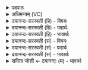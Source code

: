 <details><summary>पदपाठः</summary>

ए॒तम्। स॒ध॒स्थेति॑ सधऽस्थ। परि॑। ते॒। द॒दा॒मि॒। यम्। आ॒वहादित्या॒ऽवहा॑त्। शे॒व॒धिमिति॑ शेव॒ऽधिम्। जा॒तवे॑दा॒ इति॑ जा॒तऽवे॑दाः। अ॒न्वा॒ग॒न्तेत्य॑नुऽआऽग॒न्ता। य॒ज्ञप॑ति॒रिति॑ य॒ज्ञऽप॑तिः। वः॒। अत्र॑। तम्। स्म॒। जा॒नी॒त॒। प॒र॒मे। व्यो॑म॒न्निति॒ विऽओ॑मन्। ५९।
</details>

<details><summary>अधिमन्त्रम् (VC)</summary>

- प्रजापतिर्देवता
- विश्वकर्मा ऋषिः
- निचृदार्षी त्रिष्टुप्
- धैवतः
</details>

<details><summary>दयानन्द-सरस्वती (हि) - विषयः</summary>

फिर उसी विषय को अगले मन्त्र में कहा है ॥
</details>

<details><summary>दयानन्द-सरस्वती (हि) - पदार्थः</summary>

पदार्थान्वयभाषाः -  हे ईश्वर के ज्ञान चाहनेवाले मनुष्यो ! और हे (सधस्थ) समान स्थानवाले सज्जन ! (जातवेदाः) जिसको ज्ञान प्राप्त है, वह वेदार्थ को जाननेवाला (यज्ञपतिः) यज्ञ की पालना करनेवाले के समान वर्त्तमान पुरुष (यम्) जिस (शेवधिम्) सुखनिधि परमेश्वर को (आवहात्) अच्छे प्रकार प्राप्त होवे, (एतम्) इसको (अत्र) इस (परमे) परम उत्तम (व्योमन्) आकाश में व्याप्त परमात्मा को मैं (ते) तेरे लिये जैसे (परि, ददामि) सब प्रकार से देता हूँ, उपदेश करता हूँ, (अन्वागन्ता) धर्म्म के अनुकूल चलनेहारा मैं (वः) तुम सबों के लिये जिस परमेश्वर का (स्म) उपदेश करूँ, (तम्) उसको तुम (जानीत) जानो ॥५९ ॥
</details>

<details><summary>दयानन्द-सरस्वती (हि) - भावार्थः</summary>

भावार्थभाषाः -  इस मन्त्र में वाचकलुप्तोपमालङ्कार है। जो मनुष्य विद्वानों के अनुकूल आचरण करते हैं, वे सर्वव्यापी अन्तर्यामी परमेश्वर के पाने को योग्य होते हैं ॥५९ ॥
</details>

<details><summary>दयानन्द-सरस्वती (सं) - विषयः</summary>

पुनस्तमेव विषयमाह ॥
</details>

<details><summary>दयानन्द-सरस्वती (सं) - पदार्थः</summary>

पदार्थान्वयभाषाः -  हे ईश्वरं जिज्ञासवो मनुष्याः ! हे सधस्थ ! च जातवेदा यज्ञपतिर्ये शेवधिमावहादेतमत्र परमे व्योमन् व्याप्तं परमात्मानमहं ते तथा परिदादाम्यन्वागन्ताऽहं यं वो युष्मभ्यमुपदिशामि स्म, तं यूयं विजानीत ॥५९ ॥
</details>

<details><summary>दयानन्द-सरस्वती (सं) - भावार्थः</summary>

भावार्थभाषाः -  अत्र वाचकलुप्तोपमालङ्कारः। ये मनुष्या विद्वनुकूलमाचरन्ति, ते सर्वव्यापिनमन्तर्यामिणमीश्वरं प्राप्तुमर्हन्ति ॥५९ ॥
</details>

<details><summary>सविता जोशी ← दयानन्दः (म) - भावार्थः</summary>

भावार्थभाषाः -  या मंत्रात वाचकलुप्तोपमालंकार आहे. जी माणसे विद्वानांच्या अनुकूल आचरण करतात ती सर्वव्यापी परमेश्वराला प्राप्त करण्यायोग्य बनतात.
</details>